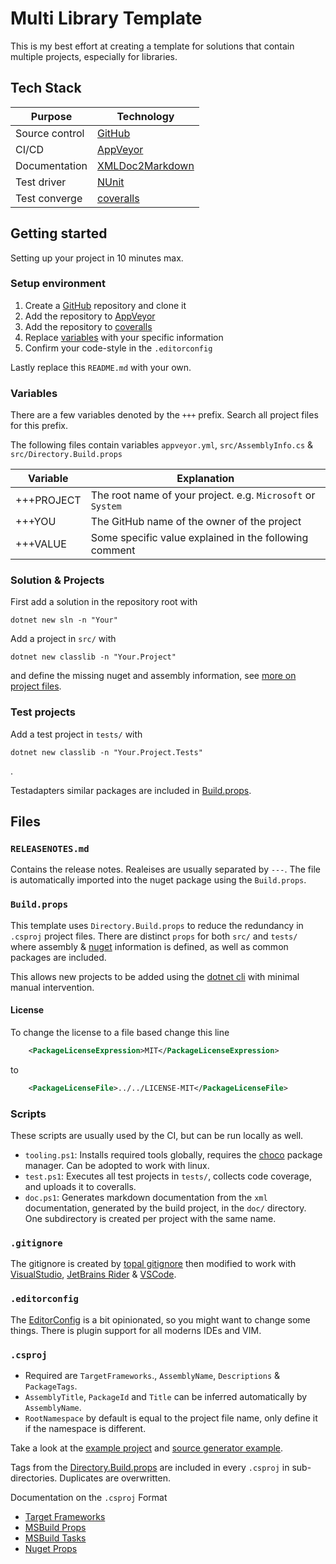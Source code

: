 # Multi Library Template

This is my best effort at creating a template for solutions that contain multiple projects, especially for libraries.

## Tech Stack

| Purpose        | Technology                                                        |
| -------------- | ----------------------------------------------------------------- |
| Source control | [GitHub](https://github.com)                                      |
| CI/CD          | [AppVeyor](https://ci.appveyor.com/)                              |
| Documentation  | [XMLDoc2Markdown](https://charlesdevandiere.github.io/xmldoc2md/) |
| Test driver    | [NUnit](https://docs.nunit.org/)                                  |
| Test converge  | [coveralls](https://coveralls.io)                                 |

## Getting started

Setting up your project in 10 minutes max.

### Setup environment

1. Create a [GitHub](https://github.com) repository and clone it
2. Add the repository to [AppVeyor](https://ci.appveyor.com/)
3. Add the repository to [coveralls](https://coveralls.io)
4. Replace [variables](#variables) with your specific information
5. Confirm your code-style in the `.editorconfig`

Lastly replace this `README.md` with your own.

### Variables

There are a few variables denoted by the `+++` prefix. Search all project files for this prefix.

The following files contain variables `appveyor.yml`, `src/AssemblyInfo.cs` & `src/Directory.Build.props`

| Variable   | Explanation                                                 |
| ---------- | ----------------------------------------------------------- |
| +++PROJECT | The root name of your project. e.g. `Microsoft` or `System` |
| +++YOU     | The GitHub name of the owner of the project                 |
| +++VALUE   | Some specific value explained in the following comment      |

### Solution & Projects

First add a solution in the repository root with
```pwsh
dotnet new sln -n "Your"
```

Add a project in `src/` with
```pwsh
dotnet new classlib -n "Your.Project"
```
and define the missing nuget and assembly information, see [more on project files](#csproj).

### Test projects

Add a test project in `tests/` with
```pwsh
dotnet new classlib -n "Your.Project.Tests"
```
.

Testadapters similar packages are included in [Build.props](tests/Directory.Build.props).

## Files

### `RELEASENOTES.md`

Contains the release notes. Realeises are usually separated by `---`. The file is automatically imported into the nuget package using the `Build.props`.

### `Build.props`

This template uses `Directory.Build.props` to reduce the redundancy in `.csproj` project files. There are distinct `props` for both `src/` and `tests/` where assembly & [nuget](nuget.org) information is defined, as well as common packages are included.

This allows new projects to be added using the [dotnet cli](https://docs.microsoft.com/en-us/dotnet/core/tools/) with minimal manual intervention.

#### License

To change the license to a file based change this line
```xml
    <PackageLicenseExpression>MIT</PackageLicenseExpression>
```
to
```xml
    <PackageLicenseFile>../../LICENSE-MIT</PackageLicenseFile>
```

### Scripts

These scripts are usually used by the CI, but can be run locally as well.

- `tooling.ps1`: Installs required tools globally, requires the [choco](https://chocolatey.org/) package manager. Can be adopted to work with linux.
- `test.ps1`: Executes all test projects in `tests/`, collects code coverage, and uploads it to coveralls.
- `doc.ps1`: Generates markdown documentation from the `xml` documentation, generated by the build project, in the `doc/` directory. One subdirectory is created per project with the same name.

### `.gitignore`

The gitignore is created by [topal gitignore](https://www.toptal.com/developers/gitignore/api/visualstudio,visualstudiocode,rider) then modified to work with [VisualStudio](https://visualstudio.microsoft.com/), [JetBrains Rider](https://www.jetbrains.com/rider/) & [VSCode](https://code.visualstudio.com/).

### `.editorconfig`

The [EditorConfig](https://editorconfig.org) is a bit opinionated, so you might want to change some things. There is plugin support for all moderns IDEs and VIM.

### `.csproj`

- Required are `TargetFrameworks`., `AssemblyName`, `Descriptions` & `PackageTags`.
- `AssemblyTitle`, `PackageId` and `Title` can be inferred automatically by `AssemblyName`.
- `RootNamespace` by default is equal to the project file name, only define it if the namespace is different.

Take a look at the [example project](src/Your.Project/Your.Project.csproj) and [source generator example](src/Your.Generator/Your.Generator.csproj).

Tags from the [Directory.Build.props](src/Directory.Build.props) are included in every `.csproj` in sub-directories. Duplicates are overwritten.

Documentation on the `.csproj` Format
- [Target Frameworks](https://docs.microsoft.com/en-us/dotnet/standard/frameworks)
- [MSBuild Props](https://docs.microsoft.com/en-us/visualstudio/msbuild/common-msbuild-project-properties?view=vs-2022)
- [MSBuild Tasks](https://docs.microsoft.com/en-us/visualstudio/msbuild/msbuild-task-reference?view=vs-2022)
- [Nuget Props](https://docs.microsoft.com/en-us/dotnet/core/project-sdk/msbuild-props#nuget-metadata-properties)
